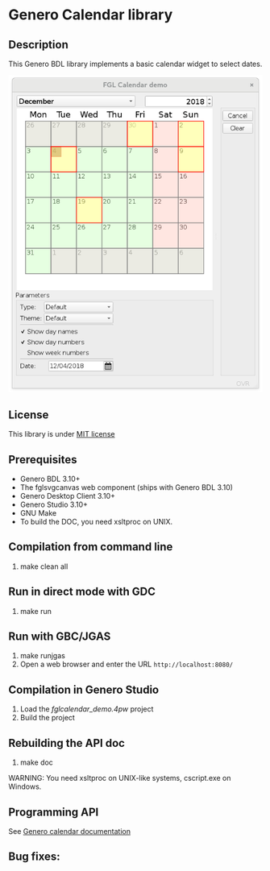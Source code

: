 # Genero Calendar library

## Description

This Genero BDL library implements a basic calendar widget to select dates.

![Genero calendar demo (GDC)](https://github.com/FourjsGenero/fgl_calendar/raw/master/docs/fglcalendar-screen-001.png)

## License

This library is under [MIT license](./LICENSE)

## Prerequisites

* Genero BDL 3.10+
* The fglsvgcanvas web component (ships with Genero BDL 3.10)
* Genero Desktop Client 3.10+
* Genero Studio 3.10+
* GNU Make
* To build the DOC, you need xsltproc on UNIX.

## Compilation from command line

1. make clean all

## Run in direct mode with GDC

1. make run

## Run with GBC/JGAS

1. make runjgas
2. Open a web browser and enter the URL ``http://localhost:8080/``

## Compilation in Genero Studio

1. Load the *fglcalendar_demo.4pw* project
2. Build the project

## Rebuilding the API doc

1. make doc

WARNING: You need xsltproc on UNIX-like systems, cscript.exe on Windows.

## Programming API

See [Genero calendar documentation](http://htmlpreview.github.io/?github.com/FourjsGenero/fgl_calendar/raw/master/docs/fglcalendar.html)

## Bug fixes:

